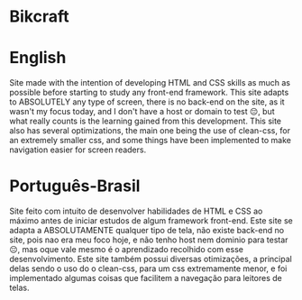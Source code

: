 # Bikcraft

# English
Site made with the intention of developing HTML and CSS skills as much as possible before starting to study any front-end framework. This site adapts to ABSOLUTELY any type of screen, there is no back-end on the site, as it wasn't my focus today, and I don't have a host or domain to test 😔, but what really counts is the learning gained from this development. This site also has several optimizations, the main one being the use of clean-css, for an extremely smaller css, and some things have been implemented to make navigation easier for screen readers.

# Português-Brasil
Site feito com intuito de desenvolver habilidades de HTML e CSS ao máximo antes de iniciar estudos de algum framework front-end. Este site se adapta a ABSOLUTAMENTE qualquer tipo de tela, não existe back-end no site, pois nao era meu foco hoje, e não tenho host nem dominio para testar 😔, mas oque vale mesmo é o aprendizado recolhido com esse desenvolvimento. Este site também possui diversas otimizações, a principal delas sendo o uso do o clean-css, para um css extremamente menor, e foi implementado algumas coisas que facilitem a navegação para leitores de telas.
